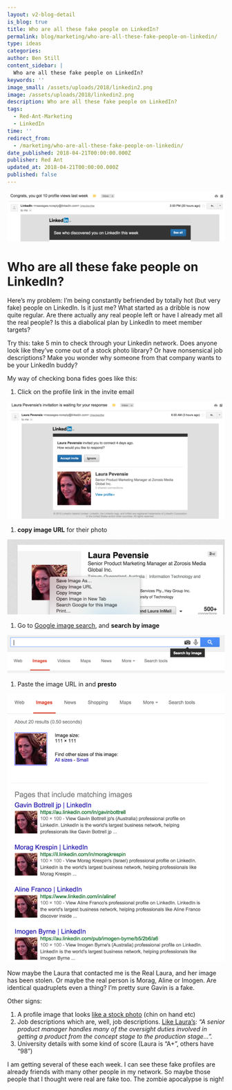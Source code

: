```yaml
---
layout: v2-blog-detail
is_blog: true
title: Who are all these fake people on LinkedIn?
permalink: blog/marketing/who-are-all-these-fake-people-on-linkedin/
type: ideas
categories:
author: Ben Still
content_sidebar: |
  Who are all these fake people on LinkedIn?
keywords: ''
image_small: /assets/uploads/2018/linkedin2.png
image: /assets/uploads/2018/linkedin2.png
description: Who are all these fake people on LinkedIn?
tags:
  - Red-Ant-Marketing
  - LinkedIn
time: ''
redirect_from:
  - /marketing/who-are-all-these-fake-people-on-linkedin/
date_published: 2018-04-21T00:00:00.000Z
publisher: Red Ant
updated_at: 2018-04-21T00:00:00.000Z
published: false
---
```


![linkedin1](/assets/uploads/2018/linkedin1.png)

# Who are all these fake people on LinkedIn?

Here’s my problem: I’m being constantly befriended by totally hot (but very fake) people on LinkedIn. Is it just me? What started as a dribble is now quite regular. Are there actually any real people left or have I already met all the real people? Is this a diabolical plan by LinkedIn to meet member targets?

Try this: take 5 min to check through your Linkedin network. Does anyone look like they’ve come out of a stock photo library? Or have nonsensical job descriptions? Make you wonder why someone from that company wants to be your LinkedIn buddy?

My way of checking bona fides goes like this:

1. Click on the profile link in the invite email

![linkedin2](/assets/uploads/2018/linkedin2.png)

1. **copy image URL** for their photo

![linkedin3](/assets/uploads/2018/linkedin3.png)

1. Go to [Google image search](https://www.google.com.au/imghp?safe=off\&biw=1440\&bih=725\&site=webhp\&tbm=isch), and **search by image**

![linkedin4](/assets/uploads/2018/linkedin4.png)

1. Paste the image URL in and **presto**

![linkedin5](/assets/uploads/2018/linkedin5.png)

Now maybe the Laura that contacted me is the Real Laura, and her image has been stolen. Or maybe the real person is Morag, Aline or Imogen. Are identical quadruplets even a thing? I’m pretty sure Gavin is a fake.

Other signs:

1. A profile image that looks [like a stock photo](https://www.google.com.au/search?tbs=sbi:AMhZZisivcul0FKt9PjgX9vFJMKvH3hbsIUazTdvwoA74R4IZyGM0jIf4QNmAvnoaB1XfIVbHZYKyNyeG6SxHMTsHj5QSZRbEs6MKN5_1svwRmg0fb0zyDngqvV3ci0liouL-LKXa6KKr0_11hXwLOuxlmKWJP5vgF8VAELD3Cu88ZSqMWxWkw0fdj9sz7QP4BhE1HTDIJiREvEMbQaBDeYDR-3b97FIlR8hvp7MuTBBPv0iY6KAcfFnDZLQ0xGOHVh6U1mIIrnouOlw8yuWYNBSUPXGo9qLpHuvLOQmBJz7rujwLVEW-IhMnJV3gMMZWXDOvtc1R2HvKIkrN-RvTnQ7Ldvh3EIdpFPTvPuK4DdgOle_1RLh5U8lr8WrIcvjRnqaigyKCB2yRPn2aq9FF-PjFmZTRzOH-kFM6rSfcErZcd-1Y_17zo3nAy6EBU0mk8y83I_1CWhzOuVEdw0FL56YaP4yFSM0kd4XwFDbxKmBPbGzQKT3azqKS533JtlCVpSjhG91--sSVf6u7ibVp-cEzBC_1r9Nrh-3ZJyqYl6p7jctOVZNGMcDzd3OtHmyMfLR-ncLw_1A3KpT1vRwHBGaOeImfx14Wb5FQ1uX_14laaNQazdhKqNZMICwFeO45-QaimArUnJe0t24eql5usQlTldaiwVCWdNcAmmSpwIsJK0rzza7nup24KgtPZarNC18weFkgOW6nDfKXsJlDJw_1z4mcKmnoKk_1BZRBKkwy-FcUrQ92XBfE6toA-miAmXw4CEK9HfSOJfEMZYOnBbxFDopxjxYOKw1KWiBl0_10e0pSIf9AB22RjkrYno7zzBCAtivdm5YbkILty-ufgv_10Sv8Ijk71xpR5pz3U1x6vLt1ue1f8cUmhxBIdkji3Wx4GcKbzMQhtEVV_1DLIe8zZsAE9usnm9lo0QGRUy71MHzd5w7xWow6vZCqEe8MPNnnOxVDS-1ziunT0lX2d5EYNG4w0oLpNElLIeTA-Ouuwxbf4i7b3U4sWX8yzlnlvbgBvFZcg1xzNAJ8c9icEoi3-lpZqCruSGM-Sq4Kl73M3wHhRwt9nvTK-nS5W1JpfHsLTsvsM1ctV3XG3xMXnJynUdnWD6nXxS_1gHMYpNAAsVX35kzcoqafztaiKx7jdpvgdWsg98dXbVls9mlejSeCaXUAi2eh9YIMTFGnjZ9XCYxYExc5RpwHKPYaetFUyrvIzqc0rw9CdEUfXuPAYjGKT_1NYNZxUtuaw5mGP8zBLeUlhAOpZSOh1nm9r5t98yECZs4cMUmGc_1qW7Keey2d5KEpT0o69seU3LvZiuMPX64HCH5o2S-2wAAZw_1BHqU62CiNjDPmk7vyAoo6Z1_1wf1XPc8xK4S9ShLlps4N_1BJbF57zfoACALvtOtagU3RDwDHyp5A_18IbGzSzzrupzYqg_1zPUfVULtE-L9h1-H7c61ZYZQ2QXZuXRcHYxDfVXKqE_1K6n1beQ8o0nwUCCtUrZKC8CgImUlOpn7UP7XC1ValWrsOkhb71eEcd10aHcVtaKcjbN7BRLu4474UKm6FCYtHb\&btnG=Search%20by%20image) (chin on hand etc)
2. Job descriptions which are, well, job descriptions. [Like Laura’s](https://www.linkedin.com/profile/view?id=407350300): *“A senior product manager handles many of the oversight duties involved in getting a product from the concept stage to the production stage…”.*
3. University details with some kind of score (Laura is “A+”, others have “98”)

I am getting several of these each week. I can see these fake profiles are already friends with many other people in my network. So maybe those people that I thought were real are fake too. The zombie apocalypse is nigh!
